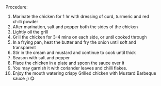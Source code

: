 Procedure:

1. Marinate the chicken for 1 hr with dressing of curd, turmeric and red chilli powder
2. After marination, salt and pepper both the sides of the chicken
3. Lightly oil the grill 
4. Grill the chicken for 3-4 mins on each side, or until cooked through
5. In a frying pan, heat the butter and fry the onion until soft and transparent
6. Stir in the cream and mustard and continue to cook until thick
7. Season with salt and pepper
8. Place the chicken in a plate and spoon the sauce over it
9. You may garnish it with coriander leaves and chilli flakes.
10. Enjoy the mouth watering crispy Grilled chicken with Mustard Barbeque sauce ;)
😋
